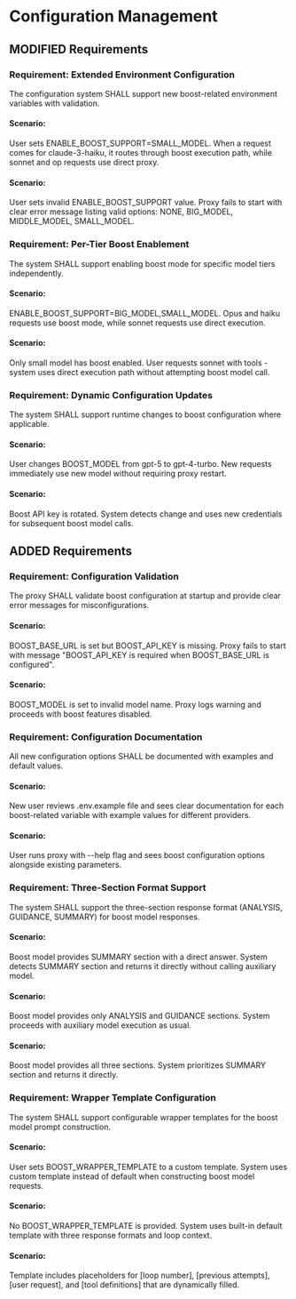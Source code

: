 # Configuration Management

## MODIFIED Requirements

### Requirement: Extended Environment Configuration
The configuration system SHALL support new boost-related environment variables with validation.

#### Scenario:
User sets ENABLE_BOOST_SUPPORT=SMALL_MODEL. When a request comes for claude-3-haiku, it routes through boost execution path, while sonnet and op requests use direct proxy.

#### Scenario:
User sets invalid ENABLE_BOOST_SUPPORT value. Proxy fails to start with clear error message listing valid options: NONE, BIG_MODEL, MIDDLE_MODEL, SMALL_MODEL.

### Requirement: Per-Tier Boost Enablement
The system SHALL support enabling boost mode for specific model tiers independently.

#### Scenario:
ENABLE_BOOST_SUPPORT=BIG_MODEL,SMALL_MODEL. Opus and haiku requests use boost mode, while sonnet requests use direct execution.

#### Scenario:
Only small model has boost enabled. User requests sonnet with tools - system uses direct execution path without attempting boost model call.

### Requirement: Dynamic Configuration Updates
The system SHALL support runtime changes to boost configuration where applicable.

#### Scenario:
User changes BOOST_MODEL from gpt-5 to gpt-4-turbo. New requests immediately use new model without requiring proxy restart.

#### Scenario:
Boost API key is rotated. System detects change and uses new credentials for subsequent boost model calls.


## ADDED Requirements

### Requirement: Configuration Validation
The proxy SHALL validate boost configuration at startup and provide clear error messages for misconfigurations.

#### Scenario:
BOOST_BASE_URL is set but BOOST_API_KEY is missing. Proxy fails to start with message "BOOST_API_KEY is required when BOOST_BASE_URL is configured".

#### Scenario:
BOOST_MODEL is set to invalid model name. Proxy logs warning and proceeds with boost features disabled.

### Requirement: Configuration Documentation
All new configuration options SHALL be documented with examples and default values.

#### Scenario:
New user reviews .env.example file and sees clear documentation for each boost-related variable with example values for different providers.

#### Scenario:
User runs proxy with --help flag and sees boost configuration options alongside existing parameters.

### Requirement: Three-Section Format Support
The system SHALL support the three-section response format (ANALYSIS, GUIDANCE, SUMMARY) for boost model responses.

#### Scenario:
Boost model provides SUMMARY section with a direct answer. System detects SUMMARY section and returns it directly without calling auxiliary model.

#### Scenario:
Boost model provides only ANALYSIS and GUIDANCE sections. System proceeds with auxiliary model execution as usual.

#### Scenario:
Boost model provides all three sections. System prioritizes SUMMARY section and returns it directly.

### Requirement: Wrapper Template Configuration
The system SHALL support configurable wrapper templates for the boost model prompt construction.

#### Scenario:
User sets BOOST_WRAPPER_TEMPLATE to a custom template. System uses custom template instead of default when constructing boost model requests.

#### Scenario:
No BOOST_WRAPPER_TEMPLATE is provided. System uses built-in default template with three response formats and loop context.

#### Scenario:
Template includes placeholders for [loop number], [previous attempts], [user request], and [tool definitions] that are dynamically filled.